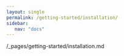 ```yaml
---
layout: single
permalink: /getting-started/installation/
sidebar:
   nav: "docs"  
---
```


/_pages/getting-started/installation.md